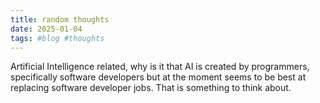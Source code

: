 ```yaml
---
title: random thoughts
date: 2025-01-04
tags: #blog #thoughts
---
```

Artificial Intelligence related,
why is it that AI is created by programmers, specifically software developers but at the moment seems to be best at replacing software developer jobs. That is something to think about.